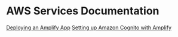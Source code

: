 # AWS Services Documentation

[Deploying an Amplify App](amplify.md)
[Setting up Amazon Cognito with Amplify](cognito.md)
